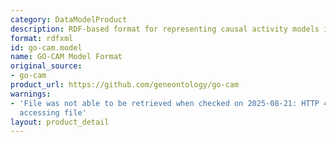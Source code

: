```yaml
---
category: DataModelProduct
description: RDF-based format for representing causal activity models in Gene Ontology
format: rdfxml
id: go-cam.model
name: GO-CAM Model Format
original_source:
- go-cam
product_url: https://github.com/geneontology/go-cam
warnings:
- 'File was not able to be retrieved when checked on 2025-08-21: HTTP 404 error when
  accessing file'
layout: product_detail
---
```

